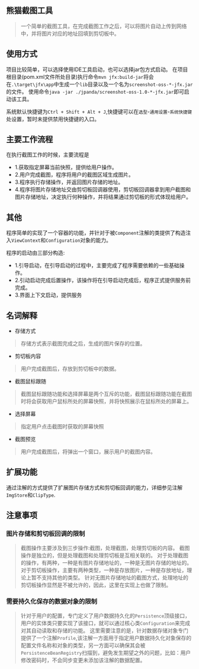 ## 熊猫截图工具
> 一个简单的截图工具，在完成截图工作之后，可以将图片自动上传到网络中，并将图片对应的地址回填到剪切板中。

## 使用方式
项目比较简单，可以选择使用IDE工具启动，也可以选择jar包方式启动。
在项目根目录(pom.xml文件所处目录)执行命令`mvn jfx:build-jar`将会在`.\target\jfx\app`中生成一个`lib`目录以及一个名为`screenshot-oss-*-jfx.jar`的文件。
使用命令`java -jar ./jpanda/screenshot-oss-1.0-*-jfx.jar`即可启动该工具。

系统默认快捷键为`Ctrl + Shift + Alt + J`,快捷键可以在`选型`-`通用设置`-`系统快捷键`处设置，暂时未提供禁用快捷键的入口。
## 主要工作流程
在执行截图工作的时候，主要流程是 
- 1.获取指定屏幕当前快照，提供给用户操作。
- 2.用户完成截图，程序将用户的截图区域生成图片。
- 3.程序执行存储操作，并返回图片存储的地址。
- 4.程序将图片存储地址交由剪切板回调器使用，剪切板回调器拿到用户截图和图片存储地址，决定执行何种操作，并将结果通过剪切板的形式体现给用户。

## 其他
程序简单的实现了一个容器的功能，并针对于被`Component`注解的类提供了构造注入`ViewContext`和`Configuration`对象的能力。

程序的启动由三部分构造:
- 1.引导启动，在引导启动的过程中，主要完成了程序需要依赖的一些基础操作。
- 2.引动启动完成后置操作，该操作将在引导启动完成后，程序正式提供服务前完成。
- 3.界面上下文启动，提供服务
## 名词解释
- 存储方式 
> 存储方式表示截图完成之后，生成的图片保存的位置。
- 剪切板内容
> 用户完成截图后，存放到剪切板中的数据。
- 截图鼠标跟随
> 截图鼠标跟随功能和选择屏幕是两个互斥的功能，截图鼠标跟随功能在截图时将会获取用户鼠标所处的屏幕快照，并将快照展示在鼠标所处的屏幕上。
- 选择屏幕
> 指定用户点击截图时获取的屏幕快照
- 截图预览
> 用户完成截图后，将弹出一个窗口，展示用户的截图内容。
## 扩展功能
通过注解的方式提供了扩展图片存储方式和剪切板回调的能力，详细参见注解`ImgStore`和`ClipType`.

## 注意事项
### 图片存储和剪切板回调的限制
> 截图操作主要涉及到三步操作:截图，处理截图，处理剪切板的内容。
截图操作是独立的，但是处理截图和处理剪切板是互相关联的。
对于处理截图的操作，有两种，一种是有图片存储地址的，一种是无图片存储的地址的。
对于剪切板操作，主要有两种类型，一种是存放图片，一种是存放地址，理论上暂不支持其他的类型。
针对无图片存储地址的截图方式，处理地址的剪切板操作显然是不被允许的，因此，这里在实现上也做了限制。
### 需要持久化保存的数据对象的限制
> 针对于用户的配置，专门定义了用户数据持久化的`Persistence`顶级接口，用户的实体类只要实现了该接口，就可以通过核心类`Configuration`来完成对其自动读取和存储的功能。
这里需要注意的是，针对数据存储对象专门提供了一个注解`Profile`,该注解一方面用于指定用户数据持久化对象保存的配置文件名称和对象的类型，另一方面可以确保其会被`PersistenceBeanRegistry`扫描到，避免发生期望之外的问题，比如：用户修改密码时，不会同步变更未添加该注解的数据配置。

